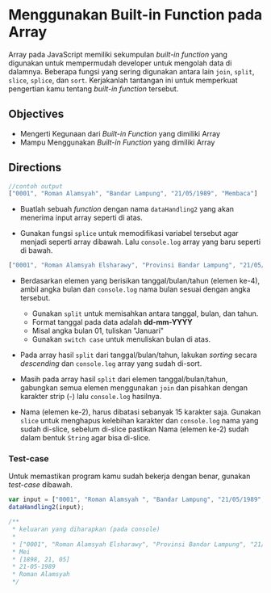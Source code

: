 # Menggunakan Built-in Function pada Array

Array pada JavaScript memiliki sekumpulan *built-in function* yang digunakan untuk mempermudah developer untuk mengolah data di dalamnya. Beberapa fungsi yang sering digunakan antara lain `join`, `split`, `slice`, `splice`, dan `sort`. Kerjakanlah tantangan ini untuk memperkuat pengertian kamu tentang *built-in function* tersebut.

## Objectives

- Mengerti Kegunaan dari *Built-in Function* yang dimiliki Array
- Mampu Menggunakan *Built-in Function* yang dimiliki Array

## Directions

```javascript
//contoh output
["0001", "Roman Alamsyah", "Bandar Lampung", "21/05/1989", "Membaca"]  
```
- Buatlah sebuah _function_ dengan nama `dataHandling2` yang akan menerima input array seperti di atas.

- Gunakan fungsi `splice` untuk memodifikasi variabel tersebut agar menjadi seperti array dibawah. Lalu `console.log` array yang baru seperti di bawah.

```javascript
["0001", "Roman Alamsyah Elsharawy", "Provinsi Bandar Lampung", "21/05/1989", "Pria", "SMA Internasional Metro"]  
```

- Berdasarkan elemen yang berisikan tanggal/bulan/tahun (elemen ke-4), ambil angka bulan dan `console.log` nama bulan sesuai dengan angka tersebut.
    - Gunakan `split` untuk memisahkan antara tanggal, bulan, dan tahun.
    - Format tanggal pada data adalah **dd-mm-YYYY**
    - Misal angka bulan 01, tuliskan "Januari"
    - Gunakan `switch case` untuk menuliskan bulan di atas.

- Pada array hasil `split` dari tanggal/bulan/tahun, lakukan *sorting* secara *descending* dan `console.log` array yang sudah di-sort.

- Masih pada array hasil `split` dari elemen tanggal/bulan/tahun, gabungkan semua elemen menggunakan `join` dan pisahkan dengan karakter strip (-) lalu `console.log` hasilnya.

- Nama (elemen ke-2), harus dibatasi sebanyak 15 karakter saja. Gunakan `slice` untuk menghapus kelebihan karakter dan `console.log` nama yang sudah di-slice, sebelum di-slice pastikan Nama (elemen ke-2) sudah dalam bentuk `String` agar bisa di-slice.

### Test-case

Untuk memastikan program kamu sudah bekerja dengan benar, gunakan *test-case* dibawah.

```javascript
var input = ["0001", "Roman Alamsyah ", "Bandar Lampung", "21/05/1989", "Membaca"];
dataHandling2(input);

/**
 * keluaran yang diharapkan (pada console)
 *
 * ["0001", "Roman Alamsyah Elsharawy", "Provinsi Bandar Lampung", "21/05/1989", "Pria", "SMA Internasional Metro"]
 * Mei
 * [1898, 21, 05]
 * 21-05-1989
 * Roman Alamsyah
 */
```
